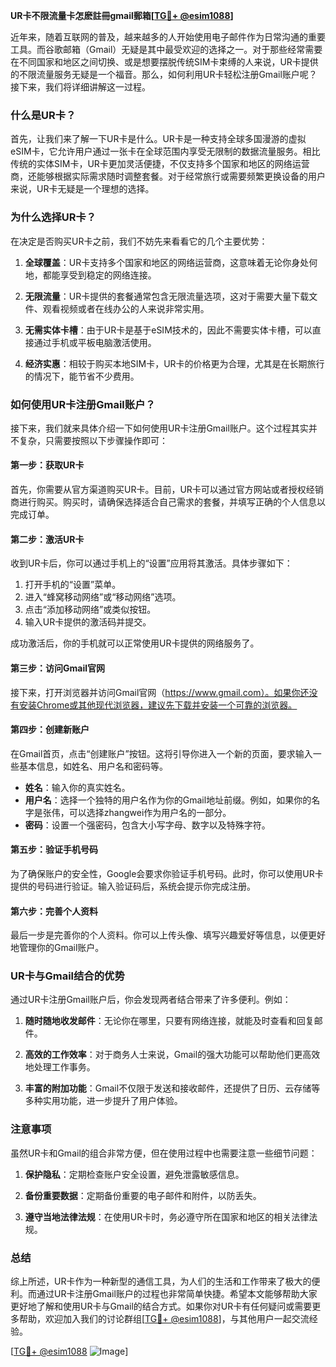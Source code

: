 **UR卡不限流量卡怎麽註冊gmail郵箱[[TG💪+ @esim1088](https://t.me/s/esim1088)]**

近年来，随着互联网的普及，越来越多的人开始使用电子邮件作为日常沟通的重要工具。而谷歌邮箱（Gmail）无疑是其中最受欢迎的选择之一。对于那些经常需要在不同国家和地区之间切换、或是想要摆脱传统SIM卡束缚的人来说，UR卡提供的不限流量服务无疑是一个福音。那么，如何利用UR卡轻松注册Gmail账户呢？接下来，我们将详细讲解这一过程。

### 什么是UR卡？

首先，让我们来了解一下UR卡是什么。UR卡是一种支持全球多国漫游的虚拟eSIM卡，它允许用户通过一张卡在全球范围内享受无限制的数据流量服务。相比传统的实体SIM卡，UR卡更加灵活便捷，不仅支持多个国家和地区的网络运营商，还能够根据实际需求随时调整套餐。对于经常旅行或需要频繁更换设备的用户来说，UR卡无疑是一个理想的选择。

### 为什么选择UR卡？

在决定是否购买UR卡之前，我们不妨先来看看它的几个主要优势：

1. **全球覆盖**：UR卡支持多个国家和地区的网络运营商，这意味着无论你身处何地，都能享受到稳定的网络连接。
   
2. **无限流量**：UR卡提供的套餐通常包含无限流量选项，这对于需要大量下载文件、观看视频或者在线办公的人来说非常实用。

3. **无需实体卡槽**：由于UR卡是基于eSIM技术的，因此不需要实体卡槽，可以直接通过手机或平板电脑激活使用。

4. **经济实惠**：相较于购买本地SIM卡，UR卡的价格更为合理，尤其是在长期旅行的情况下，能节省不少费用。

### 如何使用UR卡注册Gmail账户？

接下来，我们就来具体介绍一下如何使用UR卡注册Gmail账户。这个过程其实并不复杂，只需要按照以下步骤操作即可：

#### 第一步：获取UR卡

首先，你需要从官方渠道购买UR卡。目前，UR卡可以通过官方网站或者授权经销商进行购买。购买时，请确保选择适合自己需求的套餐，并填写正确的个人信息以完成订单。

#### 第二步：激活UR卡

收到UR卡后，你可以通过手机上的“设置”应用将其激活。具体步骤如下：

1. 打开手机的“设置”菜单。
2. 进入“蜂窝移动网络”或“移动网络”选项。
3. 点击“添加移动网络”或类似按钮。
4. 输入UR卡提供的激活码并提交。

成功激活后，你的手机就可以正常使用UR卡提供的网络服务了。

#### 第三步：访问Gmail官网

接下来，打开浏览器并访问Gmail官网（https://www.gmail.com）。如果你还没有安装Chrome或其他现代浏览器，建议先下载并安装一个可靠的浏览器。

#### 第四步：创建新账户

在Gmail首页，点击“创建账户”按钮。这将引导你进入一个新的页面，要求输入一些基本信息，如姓名、用户名和密码等。

- **姓名**：输入你的真实姓名。
- **用户名**：选择一个独特的用户名作为你的Gmail地址前缀。例如，如果你的名字是张伟，可以选择zhangwei作为用户名的一部分。
- **密码**：设置一个强密码，包含大小写字母、数字以及特殊字符。

#### 第五步：验证手机号码

为了确保账户的安全性，Google会要求你验证手机号码。此时，你可以使用UR卡提供的号码进行验证。输入验证码后，系统会提示你完成注册。

#### 第六步：完善个人资料

最后一步是完善你的个人资料。你可以上传头像、填写兴趣爱好等信息，以便更好地管理你的Gmail账户。

### UR卡与Gmail结合的优势

通过UR卡注册Gmail账户后，你会发现两者结合带来了许多便利。例如：

1. **随时随地收发邮件**：无论你在哪里，只要有网络连接，就能及时查看和回复邮件。
   
2. **高效的工作效率**：对于商务人士来说，Gmail的强大功能可以帮助他们更高效地处理工作事务。
   
3. **丰富的附加功能**：Gmail不仅限于发送和接收邮件，还提供了日历、云存储等多种实用功能，进一步提升了用户体验。

### 注意事项

虽然UR卡和Gmail的组合非常方便，但在使用过程中也需要注意一些细节问题：

1. **保护隐私**：定期检查账户安全设置，避免泄露敏感信息。
   
2. **备份重要数据**：定期备份重要的电子邮件和附件，以防丢失。
   
3. **遵守当地法律法规**：在使用UR卡时，务必遵守所在国家和地区的相关法律法规。

### 总结

综上所述，UR卡作为一种新型的通信工具，为人们的生活和工作带来了极大的便利。而通过UR卡注册Gmail账户的过程也非常简单快捷。希望本文能够帮助大家更好地了解和使用UR卡与Gmail的结合方式。如果你对UR卡有任何疑问或需要更多帮助，欢迎加入我们的讨论群组[[TG💪+ @esim1088](https://t.me/s/esim1088)]，与其他用户一起交流经验。

[[TG💪+ @esim1088](https://t.me/s/esim1088) ![Image](https://i.postimg.cc/4NQfJmqS/Snipaste-2025-05-13-00-14-12.png)]